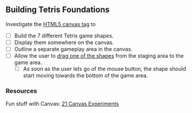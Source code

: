 ## Building Tetris Foundations

Investigate the [HTML5 canvas tag](http://www.html5canvastutorials.com/) to

- [ ] Build the 7 different Tetris game shapes.
- [ ] Display them somewhere on the canvas.
- [ ] Outline a separate gameplay area in the canvas.
- [ ] Allow the user to
[drag one of the shapes](https://jsfiddle.net/davidbarszczak/EnZEa/) from the
staging area to the game area.
  - [ ] As soon as the user lets go of the mouse button, the shape should start moving towards the bottom of the game area.

### Resources

Fun stuff with Canvas: [21 Canvas Experiments](http://code.tutsplus.com/articles/21-ridiculously-impressive-html5-canvas-experiments--net-14210)